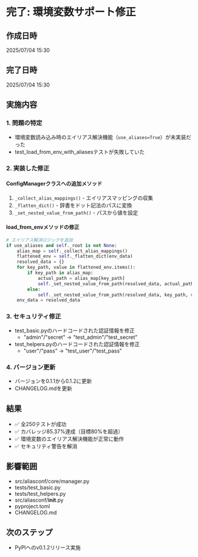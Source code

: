 # 完了: 環境変数サポート修正

## 作成日時
2025/07/04 15:30

## 完了日時  
2025/07/04 15:30

## 実施内容

### 1. 問題の特定
- 環境変数読み込み時のエイリアス解決機能（`use_aliases=True`）が未実装だった
- test_load_from_env_with_aliasesテストが失敗していた

### 2. 実装した修正

#### ConfigManagerクラスへの追加メソッド
1. `_collect_alias_mappings()` - エイリアスマッピングの収集
2. `_flatten_dict()` - 辞書をドット記法のパスに変換
3. `_set_nested_value_from_path()` - パスから値を設定

#### load_from_envメソッドの修正
```python
# エイリアス解決ロジックを追加
if use_aliases and self._root is not None:
    alias_map = self._collect_alias_mappings()
    flattened_env = self._flatten_dict(env_data)
    resolved_data = {}
    for key_path, value in flattened_env.items():
        if key_path in alias_map:
            actual_path = alias_map[key_path]
            self._set_nested_value_from_path(resolved_data, actual_path, value)
        else:
            self._set_nested_value_from_path(resolved_data, key_path, value)
    env_data = resolved_data
```

### 3. セキュリティ修正
- test_basic.pyのハードコードされた認証情報を修正
  - "admin"/"secret" → "test_admin"/"test_secret"
- test_helpers.pyのハードコードされた認証情報を修正
  - "user"/"pass" → "test_user"/"test_pass"

### 4. バージョン更新
- バージョンを0.1.1から0.1.2に更新
- CHANGELOG.mdを更新

## 結果
- ✅ 全250テストが成功
- ✅ カバレッジ85.37%達成（目標80%を超過）
- ✅ 環境変数のエイリアス解決機能が正常に動作
- ✅ セキュリティ警告を解消

## 影響範囲
- src/aliasconf/core/manager.py
- tests/test_basic.py
- tests/test_helpers.py
- src/aliasconf/__init__.py
- pyproject.toml
- CHANGELOG.md

## 次のステップ
- PyPIへのv0.1.2リリース実施
